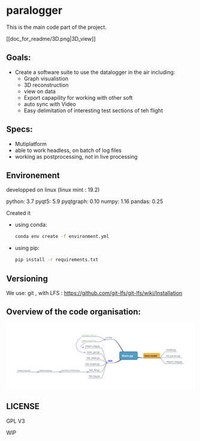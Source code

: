 # paralogger
This is the main code part of the project.

[[doc_for_readme/3D.png|3D_view]]

## Goals:
* Create a software suite to use the datalogger in the air including:
    *   Graph visualistion
    *   3D reconstruction
    *   view on data
    *   Export capapility for working with other soft
    *   auto sync with Video
    *   Easy delimitation of interesting test sections of teh flight


## Specs:
* Mutiplatform
* able to work headless, on batch of log files
* working as postprocessing, not in live processing


## Environement
developped on linux  (linux mint : 19.2)

python: 3.7
pyqt5: 5.9
pyqtgraph: 0.10
numpy: 1.16
pandas: 0.25

Created it 
* using  conda:

    ```bash
    conda env create -f environment.yml

    ```
* using  pip:

    ```bash
    pip install -r requirements.txt
     ```

## Versioning

We use: git , with LFS : <a href="https://github.com/git-lfs/git-lfs/wiki/Installation">https://github.com/git-lfs/git-lfs/wiki/Installation </a> 

## Overview of the code organisation:

  [![soft mindmap](doc_for_readme/Paralogger.svg)](https://framindmap.org/c/maps/848541/public "softaware mind map ( V 0.2.0")



## LICENSE
GPL V3

WIP